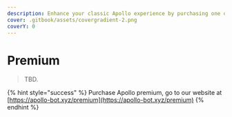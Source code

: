 ```yaml
---
description: Enhance your classic Apollo experience by purchasing one of the tiers below!
cover: .gitbook/assets/covergradient-2.png
coverY: 0
---
```


# Premium

> TBD.

{% hint style="success" %}
Purchase Apollo premium, go to our website at [https://apollo-bot.xyz/premium](https://apollo-bot.xyz/premium)
{% endhint %}
